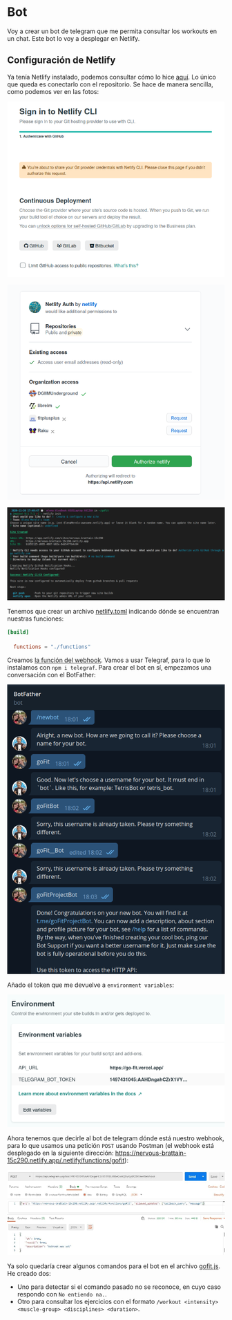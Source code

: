 # Bot

Voy a crear un bot de telegram que me permita consultar los workouts en un chat. Este bot lo voy a desplegar en Netlify. 

## Configuración de Netlify 

Ya tenía Netlify instalado, podemos consultar cómo lo hice [aquí](https://github.com/ElenaMerelo/iv-autoevaluacion#hito-5). Lo único que queda es conectarlo con el repositorio. Se hace de manera sencilla, como podemos ver en las fotos:

![](img/5-2.png)

![](img/5-3.png)

![](img/5-4.png)

Tenemos que crear un archivo [netlify.toml](../netlify.toml) indicando dónde se encuentran nuestras funciones: 

~~~toml 
[build]

  functions = "./functions"
~~~ 

Creamos [la función del webhook](../functions/gofit.js). Vamos a usar Telegraf, para lo que lo instalamos con `npm i telegraf`. Para crear el bot en sí, empezamos una conversación con el BotFather: 

![](img/5-5.png)

Añado el token que me devuelve a `environment variables`:

![](img/5-6.png)

Ahora tenemos que decirle al bot de telegram dónde está nuestro webhook, para lo que usamos una petición `POST` usando Postman (el webhook está desplegado en la siguiente dirección: https://nervous-brattain-15c290.netlify.app/.netlify/functions/gofit):

![](img/5-7.png)

Ya solo quedaría crear algunos comandos para el bot en el archivo [gofit.js](../functions/gofit.js). He creado dos:

- Uno para detectar si el comando pasado no se reconoce, en cuyo caso respondo con `No entiendo na.`.
- Otro para consultar los ejercicios con el formato `/workout <intensity> <muscle-group> <disciplines> <duration>`.